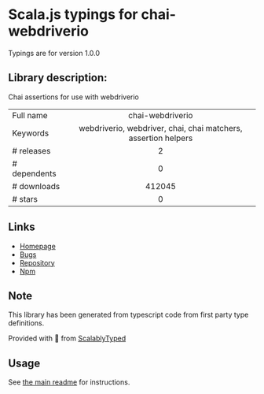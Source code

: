 
# Scala.js typings for chai-webdriverio

Typings are for version 1.0.0

## Library description:
Chai assertions for use with webdriverio

|                    |                 |
| ------------------ | :-------------: |
| Full name          | chai-webdriverio |
| Keywords           | webdriverio, webdriver, chai, chai matchers, assertion helpers |
| # releases         | 2 |
| # dependents       | 0 |
| # downloads        | 412045 |
| # stars            | 0 |

## Links
- [Homepage](https://github.com/marcodejongh/chai-webdriverio#readme)
- [Bugs](https://github.com/marcodejongh/chai-webdriverio/issues)
- [Repository](https://github.com/marcodejongh/chai-webdriverio)
- [Npm](https://www.npmjs.com/package/chai-webdriverio)
    


## Note
This library has been generated from typescript code from first party type definitions.

Provided with :purple_heart: from [ScalablyTyped](https://github.com/oyvindberg/ScalablyTyped)

## Usage
See [the main readme](../../readme.md) for instructions.


